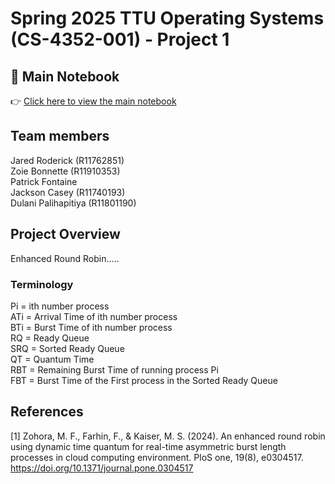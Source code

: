 # Spring 2025 TTU Operating Systems (CS-4352-001) - Project 1

## 📘 Main Notebook

👉 [Click here to view the main notebook](./Simulation.ipynb)

## Team members

Jared Roderick (R11762851)  
Zoie Bonnette (R11910353)  
Patrick Fontaine  
Jackson Casey (R11740193)  
Dulani Palihapitiya (R11801190)

## Project Overview

Enhanced Round Robin.....

### Terminology

Pi = ith number process  
ATi = Arrival Time of ith number process  
BTi = Burst Time of ith number process  
RQ = Ready Queue  
SRQ = Sorted Ready Queue  
QT = Quantum Time  
RBT = Remaining Burst Time of running process Pi  
FBT = Burst Time of the First process in the Sorted Ready Queue

## References

<a id="1">[1]</a>
Zohora, M. F., Farhin, F., & Kaiser, M. S. (2024). An enhanced round robin using dynamic time quantum for real-time asymmetric burst length processes in cloud computing environment. PloS one, 19(8), e0304517. https://doi.org/10.1371/journal.pone.0304517
